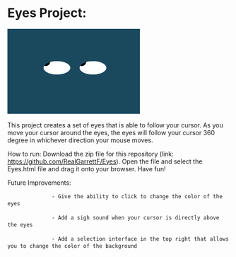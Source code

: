 # Eyes Project:

<img src= "/eyes.png" width = '300' />

This project creates a set of eyes that is able to follow your cursor. As you move your cursor around the eyes, 
the eyes will follow your cursor 360 degree in whichever direction your mouse moves.

How to run: Download the zip file for this repository (link: https://github.com/RealGarrettF/Eyes). Open the file and select the Eyes.html file and drag it onto your browser. Have fun!
    
Future Improvements: 
    
                  - Give the ability to click to change the color of the eyes
        
                  - Add a sigh sound when your cursor is directly above the eyes
                         
                  - Add a selection interface in the top right that allows you to change the color of the background
                            

